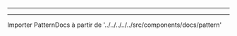 - - -
- - -

Importer PatternDocs à partir de '../../../../../src/components/docs/pattern'

<PatternDocs pattern='penelope' />

